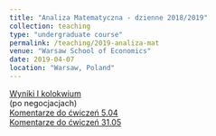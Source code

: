 ```yaml
---
title: "Analiza Matematyczna - dzienne 2018/2019"
collection: teaching
type: "undergraduate course"
permalink: /teaching/2019-analiza-mat
venue: "Warsaw School of Economics"
date: 2019-04-07
location: "Warsaw, Poland"
---
```


[Wyniki I kolokwium](https://docs.google.com/spreadsheets/d/17zIpGAT_4g4xQ5MIK7rMGB8Tq17xIiux6Ly07IrYV1Q/edit?usp=sharing)  
(po negocjacjach)  
[Komentarze do ćwiczeń 5.04](/am/am_20190407.html)  
[Komentarze do ćwiczeń 31.05](/am/am_201906.html)
